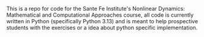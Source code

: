 This is a repo for code for the Sante Fe Institute's Nonlinear Dynamics: Mathematical and Computational Approaches course, all code is currently written in Python (specifically Python 3.13) and is meant to help prospective students with the exercises or a idea about python specific implementation. 
